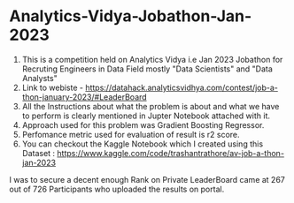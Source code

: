 # Analytics-Vidya-Jobathon-Jan-2023
1. This is a competition held on Analytics Vidya i.e Jan 2023 Jobathon for Recruting Engineers in Data Field mostly "Data Scientists" and "Data Analysts"
2. Link to webiste - https://datahack.analyticsvidhya.com/contest/job-a-thon-january-2023/#LeaderBoard
3. All the Instructions about what the problem is about and what we have to perform is clearly mentioned in Jupter Notebook attached with it.
4. Approach used for this problem was Gradient Boosting Regressor.
5. Perfomance metric used for evaluation of result is r2 score.
6. You can checkout the Kaggle Notebook which I created using this Dataset : https://www.kaggle.com/code/trashantrathore/av-job-a-thon-jan-2023

I was to secure a decent enough Rank on Private LeaderBoard came at 267 out of 726 Participants who uploaded the results on portal.
